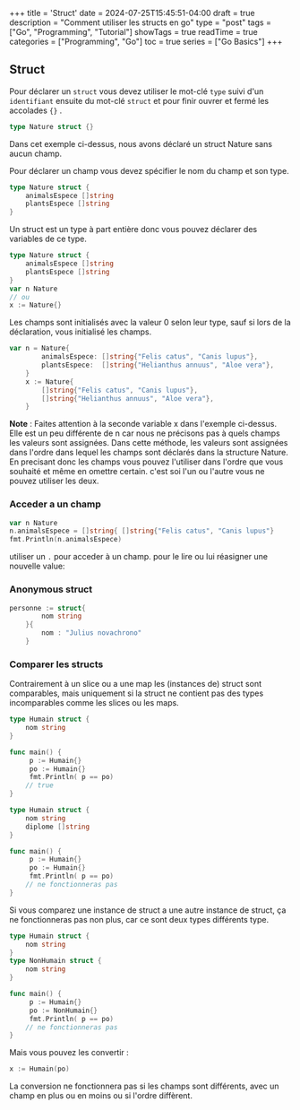 +++
title = 'Struct'
date = 2024-07-25T15:45:51-04:00
draft = true
description = "Comment utiliser les structs en go"
type = "post"
tags = ["Go", "Programming", "Tutorial"]
showTags = true
readTime = true
categories = ["Programming", "Go"]
toc = true
series = ["Go Basics"]
+++
## Struct 
Pour déclarer un `struct` vous devez utiliser le mot-clé `type` suivi d'un `identifiant` ensuite du mot-clé `struct`  et pour finir ouvrer et fermé les accolades `{}` .
```go
type Nature struct {}
```
Dans cet exemple ci-dessus, nous avons déclaré un struct Nature sans aucun champ. 

Pour déclarer un champ vous devez spécifier le nom du champ et son type.
```go
type Nature struct {
    animalsEspece []string 
    plantsEspece []string
}
```
Un struct est un type à part entière donc vous pouvez déclarer des variables de ce type.
```go
type Nature struct {
    animalsEspece []string 
    plantsEspece []string
}
var n Nature
// ou
x := Nature{}
```
Les champs sont initialisés avec la valeur 0 selon leur type, sauf si lors de la déclaration, vous initialisé les champs.
```go
var n = Nature{
        animalsEspece: []string{"Felis catus", "Canis lupus"},
        plantsEspece:  []string{"Helianthus annuus", "Aloe vera"},
    }
    x := Nature{
        []string{"Felis catus", "Canis lupus"},
        []string{"Helianthus annuus", "Aloe vera"},
    }
```

**Note** : Faites attention à la seconde variable x dans l'exemple ci-dessus. Elle est un peu différente de n car nous ne précisons pas à quels champs les valeurs sont assignées. Dans cette méthode, les valeurs sont assignées dans l'ordre dans lequel les champs sont déclarés dans la structure Nature.
En precisant donc les champs vous pouvez l'utiliser dans l'ordre que vous souhaité et même en omettre certain. c'est soi l'un ou l'autre vous ne pouvez utiliser les deux. 

### Acceder a un champ
```go
var n Nature
n.animalsEspece = []string{ []string{"Felis catus", "Canis lupus"}
fmt.Println(n.animalsEspece)

```
utiliser un `.` pour acceder à un champ. pour le lire ou lui réasigner une nouvelle value:
### Anonymous struct
```go
personne := struct{
        nom string
    }{
        nom : "Julius novachrono"
    }
```

### Comparer les structs
Contrairement à un slice ou a une map les (instances de) struct sont comparables, mais uniquement si la struct ne contient pas des types incomparables comme les slices ou les maps.

```go
type Humain struct {
	nom string
}

func main() {
	 p := Humain{}
	 po := Humain{}
	 fmt.Println( p == po)
	// true 
}
```

```go
type Humain struct {
	nom string
	diplome []string
}

func main() {
	 p := Humain{}
	 po := Humain{}
	 fmt.Println( p == po)
	// ne fonctionneras pas
}
```
Si vous comparez une instance de struct a une autre instance de struct, ça ne fonctionneras pas non plus, car ce sont deux types différents type.

```go
type Humain struct {
	nom string
}
type NonHumain struct {
    nom string 
}

func main() {
	 p := Humain{}
	 po := NonHumain{}
	 fmt.Println( p == po)
	// ne fonctionneras pas
}
```

Mais vous pouvez les convertir :
```go
x := Humain(po)
```
La conversion ne fonctionnera pas si les champs sont différents, avec un champ en plus ou en moins ou si l'ordre diffèrent.

